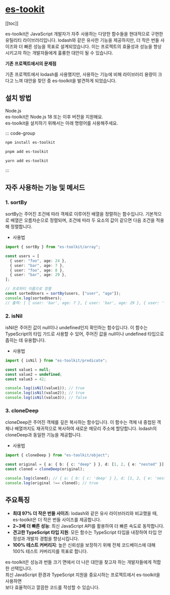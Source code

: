# [es-tookit](https://es-toolkit.slash.page/ko/intro.html)

[[toc]]

es-toolkit은 JavaScript 개발자가 자주 사용하는 다양한 함수들을 현대적으로 구현한 유틸리티 라이브러리입니다.
lodash와 같은 유사한 기능을 제공하지만, 더 작은 번들 사이즈와 더 빠른 성능을 목표로 설계되었습니다.
이는 프로젝트의 효율성과 성능을 향상시키고자 하는 개발자들에게 훌륭한 대안이 될 수 있습니다.

**기존 프로젝트에서의 문제점**

기존 프로젝트에서 lodash를 사용했지만, 사용하는 기능에 비해 라이브러리 용량이 크다고 느껴 대안을 찾던 중 es-toolkit을 발견하게 되었습니다.

## 설치 방법

Node.js  
es-toolkit은 Node.js 18 또는 이후 버전을 지원해요.<br>
es-toolkit을 설치하기 위해서는 아래 명령어를 사용해주세요.

::: code-group

```sh [npm]
npm install es-toolkit
```

```sh [pnpm]
pnpm add es-toolkit
```

```sh [yarn]
yarn add es-toolkit
```

:::

## 자주 사용하는 기능 및 메서드

### 1. sortBy

sortBy는 주어진 조건에 따라 객체로 이루어진 배열을 정렬하는 함수입니다.
기본적으로 배열은 오름차순으로 정렬되며,
조건에 따라 두 요소의 값이 같으면 다음 조건을 적용해 정렬합니다.

- 사용법

```typescript
import { sortBy } from "es-toolkit/array";

const users = [
  { user: "foo", age: 24 },
  { user: "bar", age: 7 },
  { user: "foo", age: 8 },
  { user: "bar", age: 29 },
];

// 프로퍼티 이름으로 정렬
const sortedUsers = sortBy(users, ["user", "age"]);
console.log(sortedUsers);
// 출력: [ { user: 'bar', age: 7 }, { user: 'bar', age: 29 }, { user: 'foo', age: 8 }, { user: 'foo', age: 24 } ]
```

### 2. isNil

isNil은 주어진 값이 null이나 undefined인지 확인하는 함수입니다. 이 함수는 TypeScript의 타입 가드로 사용할 수 있어, 주어진 값을
null이나 undefined 타입으로 좁히는 데 유용합니다.

- 사용법

```typescript
import { isNil } from "es-toolkit/predicate";

const value1 = null;
const value2 = undefined;
const value3 = 42;

console.log(isNil(value1)); // true
console.log(isNil(value2)); // true
console.log(isNil(value3)); // false
```

### 3. cloneDeep

cloneDeep은 주어진 객체를 깊은 복사하는 함수입니다. 이 함수는 객체 내 중첩된 객체나 배열까지도 재귀적으로 복사하여 새로운 메모리 주소에 할당합니다. lodash의 cloneDeep과 동일한 기능을 제공합니다.

- 사용법

```typescript
import { cloneDeep } from "es-toolkit/object";

const original = { a: { b: { c: "deep" } }, d: [1, 2, { e: "nested" }] };
const cloned = cloneDeep(original);

console.log(cloned); // { a: { b: { c: 'deep' } }, d: [1, 2, { e: 'nested' }] }
console.log(original !== cloned); // true
```

## 주요특징

- **최대 97% 더 작은 번들 사이즈**: lodash와 같은 유사 라이브러리와 비교했을 때, es-toolkit은 더 작은 번들 사이즈를 제공합니다.
- **2~3배 더 빠른 성능**: 최신 JavaScript API를 활용하여 더 빠른 속도로 동작합니다.
- **견고한 TypeScript 타입 지원**: 모든 함수는 TypeScript 타입을 내장하여 타입 안정성과 개발자 경험을 향상시킵니다.
- **100% 테스트 커버리지**: 높은 신뢰성을 보장하기 위해 전체 코드베이스에 대해 100% 테스트 커버리지를 목표로 합니다.

es-toolkit은 성능과 번들 크기 면에서 더 나은 대안을 찾고자 하는 개발자들에게 적합한 선택입니다.
<br>최신 JavaScript 환경과 TypeScript 지원을 중요시하는 프로젝트에서 es-toolkit을 사용하면<br>
보다 효율적이고 깔끔한 코드를 작성할 수 있습니다.
